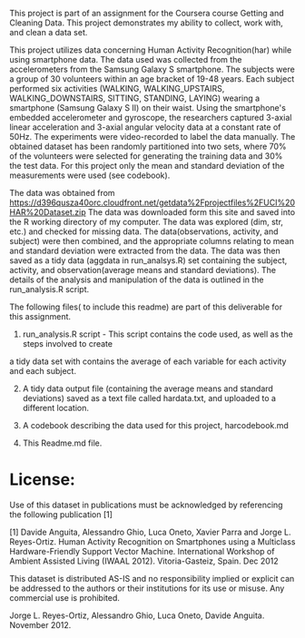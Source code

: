 This project is part of an assignment for the Coursera course Getting and Cleaning Data.
This project demonstrates my ability to collect, work with, and clean a data set. 

This project utilizes data concerning Human Activity Recognition(har) while using smartphone data. 
The data used was collected from the accelerometers from the Samsung Galaxy S smartphone.
The subjects were a group of 30 volunteers within an age bracket of 19-48 years. Each subject performed six activities 
(WALKING, WALKING_UPSTAIRS, WALKING_DOWNSTAIRS, SITTING, STANDING, LAYING) wearing a smartphone (Samsung Galaxy S II) on their waist. 
Using the smartphone's embedded accelerometer and gyroscope, the researchers captured 3-axial linear acceleration and 3-axial angular velocity 
data at a constant rate of 50Hz. The experiments were video-recorded to label the data manually. 
The obtained dataset has been randomly partitioned into two sets, where 70% of the volunteers 
were selected for generating the training data and 30% the test data. 
For this project only the mean and standard deviation of the measurements were used (see codebook).

The data was obtained from https://d396qusza40orc.cloudfront.net/getdata%2Fprojectfiles%2FUCI%20HAR%20Dataset.zip 
The data was downloaded form this site and saved into the R working directory of my computer.
The data was explored (dim, str, etc.) and checked for missing data.
The data(observations, activity, and subject) were then combined, and the appropriate columns relating to mean and standard deviation were extracted from the data. 
The data was then saved as a tidy data (aggdata in run_analsys.R) set containing the subject, activity, and observation(average means and standard deviations).
The details of the analysis and manipulation of the data is outlined in the run_analysis.R script.

The following files( to include this readme) are part of this deliverable for this assignment.

1.  run_analysis.R script - This script contains the code used, as well as the steps involved to create

a tidy data set with contains the average of each variable for each activity and each subject.

2.  A tidy data output file (containing the average means and standard deviations) saved as a text file called hardata.txt, and uploaded to a different location. 

3.  A codebook describing the data used for this project, harcodebook.md 

4.  This Readme.md file.  
	
	
License:
========
Use of this dataset in publications must be acknowledged by referencing the following publication [1] 

[1] Davide Anguita, Alessandro Ghio, Luca Oneto, Xavier Parra and Jorge L. Reyes-Ortiz. Human Activity Recognition on Smartphones using a Multiclass Hardware-Friendly Support Vector Machine. International Workshop of Ambient Assisted Living (IWAAL 2012). Vitoria-Gasteiz, Spain. Dec 2012

This dataset is distributed AS-IS and no responsibility implied or explicit can be addressed to the authors or their institutions for its use or misuse. Any commercial use is prohibited.

Jorge L. Reyes-Ortiz, Alessandro Ghio, Luca Oneto, Davide Anguita. November 2012.